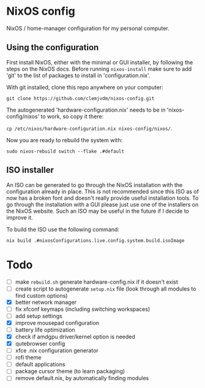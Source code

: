# NixOS config
NixOS / home-manager configuration for my personal computer.

## Using the configuration
First install NixOS, either with the minimal or GUI installer, by following the steps on the NixOS docs. Before running `nixos-install` make sure to add 'git' to the list of packages to install in 'configuration.nix'.

With git installed, clone this repo anywhere on your computer: 

```git clone https://github.com/clemjvdm/nixos-config.git``` 

The autogenerated 'hardware-configuration.nix' needs to be in 'nixos-config/nixos' to work, so copy it there:

```cp /etc/nixos/hardware-configuration.nix nixos-config/nixos/```.

Now you are ready to rebuild the system with: 

```sudo nixos-rebuild switch --flake .#default```

## ISO installer
An ISO can be generated to go through the NixOS installation with the configuration already in place. This is not recommended since this ISO as of now has a broken font and doesn't really provide useful installation tools. To go through the installation with a GUI please just use one of the installers on the NixOS website. Such an ISO may be useful in the future if I decide to improve it.

To build the ISO use the following command:

```nix build .#nixosConfigurations.live.config.system.build.isoImage```

# Todo

- [ ] make `rebuild.sh` generate hardware-config.nix if it doesn't exist
- [ ] create script to autogenerate `setup.nix` file (look through all modules to find custom options)
- [x] better network manager
- [ ] fix xfconf keymaps (including switching workspaces)
- [ ] add setup settings
- [x] improve mousepad configuration
- [ ] battery life optimization
- [x] check if amdgpu driver/kernel option is needed
- [x] qutebrowser config
- [ ] xfce .nix configuration generator
- [ ] rofi theme
- [ ] default applications
- [ ] package cursor theme (to learn packaging)
- [ ] remove default.nix, by automatically finding modules
